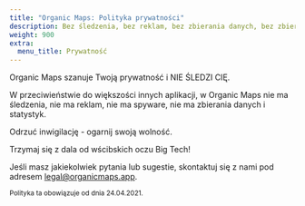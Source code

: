 ```yaml
---
title: "Organic Maps: Polityka prywatności"
description: Bez śledzenia, bez reklam, bez zbierania danych, bez zbierania statystyk, bez spyware
weight: 900
extra:
  menu_title: Prywatność
---
```


Organic Maps szanuje Twoją prywatność i NIE ŚLEDZI CIĘ.

W przeciwieństwie do większości innych aplikacji, w Organic Maps nie ma
śledzenia, nie ma reklam, nie ma spyware, nie ma zbierania danych i
statystyk.

Odrzuć inwigilację - ogarnij swoją wolność.

Trzymaj się z dala od wścibskich oczu Big Tech!

Jeśli masz jakiekolwiek pytania lub sugestie, skontaktuj się z nami pod
adresem [legal@organicmaps.app](mailto:legal@organicmaps.app).

<sub>Polityka ta obowiązuje od dnia 24.04.2021.</sub>
